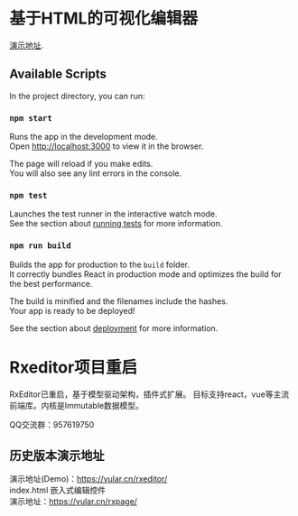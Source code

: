 # 基于HTML的可视化编辑器

 [演示地址](https://rxeditor.vercel.app/).

## Available Scripts

In the project directory, you can run:

### `npm start`

Runs the app in the development mode.\
Open [http://localhost:3000](http://localhost:3000) to view it in the browser.

The page will reload if you make edits.\
You will also see any lint errors in the console.

### `npm test`

Launches the test runner in the interactive watch mode.\
See the section about [running tests](https://facebook.github.io/create-react-app/docs/running-tests) for more information.

### `npm run build`

Builds the app for production to the `build` folder.\
It correctly bundles React in production mode and optimizes the build for the best performance.

The build is minified and the filenames include the hashes.\
Your app is ready to be deployed!

See the section about [deployment](https://facebook.github.io/create-react-app/docs/deployment) for more information.


# Rxeditor项目重启

RxEditor已重启，基于模型驱动架构，插件式扩展。 
目标支持react，vue等主流前端库。内核是Immutable数据模型。

QQ交流群：957619750  

## 历史版本演示地址
演示地址(Demo)：https://vular.cn/rxeditor/  
  index.html 嵌入式编辑控件  
演示地址：https://vular.cn/rxpage/  


